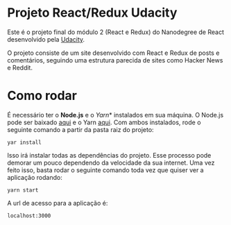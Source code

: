 # Projeto React/Redux Udacity

Este é o projeto final do módulo 2 (React e Redux) do Nanodegree de React desenvolvido pela [Udacity](https://br.udacity.com/). 

O projeto consiste de um site desenvolvido com React e Redux de posts e comentários, seguindo uma estrutura parecida de sites como Hacker News e Reddit.

# Como rodar

É necessário ter o **Node.js** e o *Yarn** instalados em sua máquina. O Node.js pode ser baixado [aqui](https://nodejs.org/en/) e o Yarn [aqui](https://yarnpkg.com/lang/en/docs/install/). Com ambos instalados, rode o seguinte comando a partir da pasta raiz do projeto:

```
yar install
```

Isso irá instalar todas as dependências do projeto. Esse processo pode demorar um pouco dependendo da velocidade da sua internet. Uma vez feito isso, basta rodar o seguinte comando toda vez que quiser ver a aplicação rodando:

```
yarn start
```

A url de acesso para a aplicação é:

```
localhost:3000
```